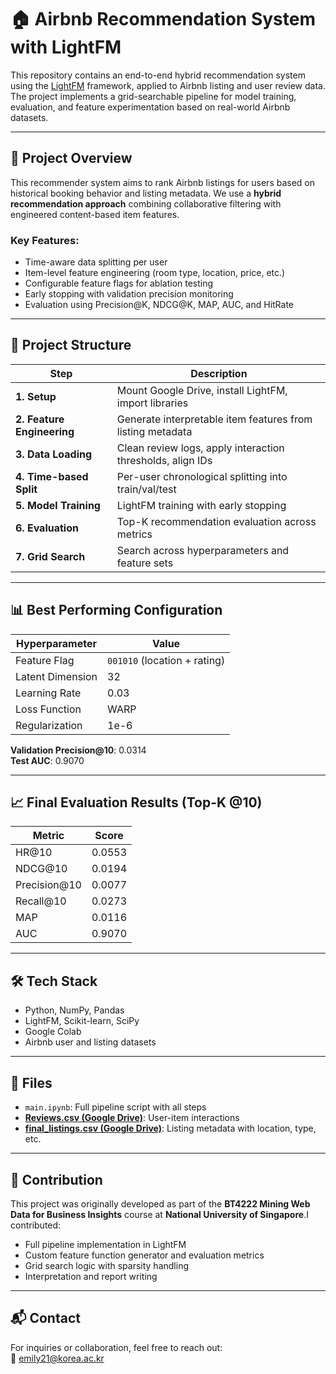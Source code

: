
# 🏠 Airbnb Recommendation System with LightFM

This repository contains an end-to-end hybrid recommendation system using the [LightFM](https://github.com/lyst/lightfm) framework, applied to Airbnb listing and user review data. The project implements a grid-searchable pipeline for model training, evaluation, and feature experimentation based on real-world Airbnb datasets.

---

## 📌 Project Overview

This recommender system aims to rank Airbnb listings for users based on historical booking behavior and listing metadata. We use a **hybrid recommendation approach** combining collaborative filtering with engineered content-based item features.

### Key Features:
- Time-aware data splitting per user
- Item-level feature engineering (room type, location, price, etc.)
- Configurable feature flags for ablation testing
- Early stopping with validation precision monitoring
- Evaluation using Precision@K, NDCG@K, MAP, AUC, and HitRate

---

## 🧱 Project Structure

| Step | Description |
|------|-------------|
| **1. Setup** | Mount Google Drive, install LightFM, import libraries |
| **2. Feature Engineering** | Generate interpretable item features from listing metadata |
| **3. Data Loading** | Clean review logs, apply interaction thresholds, align IDs |
| **4. Time-based Split** | Per-user chronological splitting into train/val/test |
| **5. Model Training** | LightFM training with early stopping |
| **6. Evaluation** | Top-K recommendation evaluation across metrics |
| **7. Grid Search** | Search across hyperparameters and feature sets |

---

## 📊 Best Performing Configuration

| Hyperparameter | Value |
|----------------|-------|
| Feature Flag   | `001010` (location + rating) |
| Latent Dimension | 32 |
| Learning Rate  | 0.03 |
| Loss Function  | WARP |
| Regularization | 1e-6 |

**Validation Precision@10**: 0.0314  
**Test AUC**: 0.9070

---

## 📈 Final Evaluation Results (Top-K @10)

| Metric         | Score   |
|----------------|---------|
| HR@10          | 0.0553  |
| NDCG@10        | 0.0194  |
| Precision@10   | 0.0077  |
| Recall@10      | 0.0273  |
| MAP            | 0.0116  |
| AUC            | 0.9070  |

---

## 🛠 Tech Stack

- Python, NumPy, Pandas
- LightFM, Scikit-learn, SciPy
- Google Colab
- Airbnb user and listing datasets

---

## 📁 Files

- `main.ipynb`: Full pipeline script with all steps
- **[Reviews.csv (Google Drive)](https://drive.google.com/file/d/1A-7ZIDiqLsvK57L79DhUkIdjRnjFACPs/view?usp=sharing)**: User-item interactions  
- **[final_listings.csv (Google Drive)](https://drive.google.com/file/d/1JW3cq3ApbxtksrnrNuCNU7hi6XxU-kVg/view?usp=sharing)**: Listing metadata with location, type, etc.


---

## 🙋 Contribution

This project was originally developed as part of the **BT4222 Mining Web Data for Business Insights** course at **National University of Singapore**.I contributed:

- Full pipeline implementation in LightFM
- Custom feature function generator and evaluation metrics
- Grid search logic with sparsity handling
- Interpretation and report writing

---

## 📬 Contact

For inquiries or collaboration, feel free to reach out:  
📧 emily21@korea.ac.kr 
